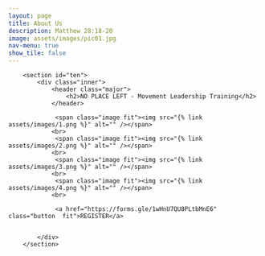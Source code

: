 ```yaml
---
layout: page
title: About Us
description: Matthew 28:18-20
image: assets/images/pic01.jpg
nav-menu: true
show_tile: false
---
```


<div id="main" class="alt">

        <section id="ten">
            <div class="inner">
                <header class="major">
                    <h2>NO PLACE LEFT - Movement Leadership Training</h2>
                </header>
				
				 <span class="image fit"><img src="{% link assets/images/1.png %}" alt="" /></span>
				<br> 
				 <span class="image fit"><img src="{% link assets/images/2.png %}" alt="" /></span>
				<br>
				 <span class="image fit"><img src="{% link assets/images/3.png %}" alt="" /></span>
				<br>
				 <span class="image fit"><img src="{% link assets/images/4.png %}" alt="" /></span>
				<br>
				 
				 <a href="https://forms.gle/1wHnU7QU8PLtbMnE6" class="button  fit">REGISTER</a>
				 

            </div>
        </section>

</div>